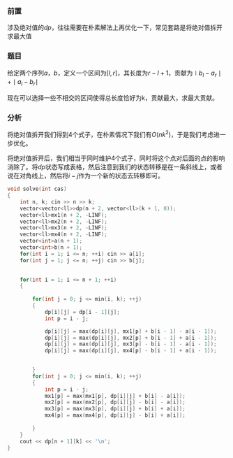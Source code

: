 ### 前置

涉及绝对值的$dp$，往往需要在朴素解法上再优化一下，常见套路是将绝对值拆开求最大值

### 题目

给定两个序列$a$，$b$，定义一个区间为$[l, r]$，其长度为$r - l + 1$，贡献为$\mid b_l - a_r \mid + \mid a_l - b_r \mid$

现在可以选择一些不相交的区间使得总长度恰好为k，贡献最大，求最大贡献。

### 分析

将绝对值拆开我们得到4个式子，在朴素情况下我们有$O(nk^2)$，于是我们考虑进一步优化。

将绝对值拆开后，我们相当于同时维护4个式子，同时将这个点对后面的点的影响消除了。将$dp$状态写成表格，然后注意到我们的状态转移是在一条斜线上，或者说在对角线上，然后将$i-j$作为一个新的状态去转移即可。

```c++
void solve(int cas)
{
	int n, k; cin >> n >> k;
	vector<vector<ll>>dp(n + 2, vector<ll>(k + 1, 0));
	vector<ll>mx1(n + 2, -LINF);
	vector<ll>mx2(n + 2, -LINF);
	vector<ll>mx3(n + 2, -LINF);
	vector<ll>mx4(n + 2, -LINF);
	vector<int>a(n + 1);
	vector<int>b(n + 1);
	for(int i = 1; i <= n; ++i) cin >> a[i];
	for(int j = 1; j <= n; ++j) cin >> b[j];

	
	for(int i = 1; i <= n + 1; ++i)
	{
		
		for(int j = 0; j <= min(i, k); ++j)
		{
			dp[i][j] = dp[i - 1][j];
			int p = i - j;

			dp[i][j] = max(dp[i][j], mx1[p] + b[i - 1] - a[i - 1]);
			dp[i][j] = max(dp[i][j], mx2[p] + b[i - 1] + a[i - 1]);
			dp[i][j] = max(dp[i][j], mx3[p] - b[i - 1] - a[i - 1]);
			dp[i][j] = max(dp[i][j], mx4[p] - b[i - 1] + a[i - 1]);

			
		}
		for(int j = 0; j <= min(i, k); ++j)
		{
			int p = i - j;
			mx1[p] = max(mx1[p], dp[i][j] + b[i] - a[i]);
			mx2[p] = max(mx2[p], dp[i][j] - b[i] - a[i]);
			mx3[p] = max(mx3[p], dp[i][j] + b[i] + a[i]);
			mx4[p] = max(mx4[p], dp[i][j] - b[i] + a[i]);
			
		}
	}
	cout << dp[n + 1][k] << '\n';
}
```

